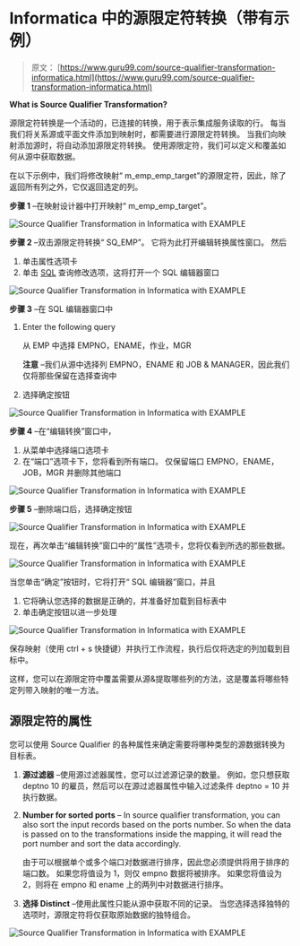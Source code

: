 # Informatica 中的源限定符转换（带有示例）

> 原文： [https://www.guru99.com/source-qualifier-transformation-informatica.html](https://www.guru99.com/source-qualifier-transformation-informatica.html)

**What is Source Qualifier Transformation?**

源限定符转换是一个活动的，已连接的转换，用于表示集成服务读取的行。 每当我们将关系源或平面文件添加到映射时，都需要进行源限定符转换。 当我们向映射添加源时，将自动添加源限定符转换。 使用源限定符，我们可以定义和覆盖如何从源中获取数据。

在以下示例中，我们将修改映射“ m_emp_emp_target”的源限定符，因此，除了返回所有列之外，它仅返回选定的列。

**步骤 1** –在映射设计器中打开映射“ m_emp_emp_target”。

![Source Qualifier Transformation in Informatica with EXAMPLE](img/a7039d062aaf6e462080b700b0d67924.png "Source Qualifier Transformation in Informatica")

**步骤 2** –双击源限定符转换“ SQ_EMP”。 它将为此打开编辑转换属性窗口。 然后

1.  单击属性选项卡
2.  单击 [SQL](/sql.html) 查询修改选项，这将打开一个 SQL 编辑器窗口

![Source Qualifier Transformation in Informatica with EXAMPLE](img/c223d9aea73512fc8a118a0c19397eb8.png "Source Qualifier Transformation in Informatica")

**步骤 3** –在 SQL 编辑器窗口中

1.  Enter the following query

    从 EMP 中选择 EMPNO，ENAME，作业，MGR

    **注意** –我们从源中选择列 EMPNO，ENAME 和 JOB & MANAGER，因此我们仅将那些保留在选择查询中

2.  选择确定按钮

![Source Qualifier Transformation in Informatica with EXAMPLE](img/8a4a25617e2970ca801ebebc45da7a0a.png "Source Qualifier Transformation in Informatica")

**步骤 4** –在“编辑转换”窗口中，

1.  从菜单中选择端口选项卡
2.  在“端口”选项卡下，您将看到所有端口。 仅保留端口 EMPNO，ENAME，JOB，MGR 并删除其他端口

![Source Qualifier Transformation in Informatica with EXAMPLE](img/16e6602dd37a36e6d420a797ff540c2e.png "Source Qualifier Transformation in Informatica")

**步骤 5** –删除端口后，选择确定按钮

![Source Qualifier Transformation in Informatica with EXAMPLE](img/0f19598496a0ea8746881f09409ce822.png "Source Qualifier Transformation in Informatica")

现在，再次单击“编辑转换”窗口中的“属性”选项卡，您将仅看到所选的那些数据。

![Source Qualifier Transformation in Informatica with EXAMPLE](img/4af72ec78b62d438a1aed4c69e375a4a.png "Source Qualifier Transformation in Informatica")

当您单击“确定”按钮时，它将打开“ SQL 编辑器”窗口，并且

1.  它将确认您选择的数据是正确的，并准备好加载到目标表中
2.  单击确定按钮以进一步处理

![Source Qualifier Transformation in Informatica with EXAMPLE](img/b18f7ad952e82ec9c5ee0b8bbf35b049.png "Source Qualifier Transformation in Informatica")

保存映射（使用 ctrl + s 快捷键）并执行工作流程，执行后仅将选定的列加载到目标中。

这样，您可以在源限定符中覆盖需要从源&提取哪些列的方法，这是覆盖将哪些特定列带入映射的唯一方法。

## 源限定符的属性

您可以使用 Source Qualifier 的各种属性来确定需要将哪种类型的源数据转换为目标表。

1.  **源过滤器** –使用源过滤器属性，您可以过滤源记录的数量。 例如，您只想获取 deptno 10 的雇员，然后可以在源过滤器属性中输入过滤条件 deptno = 10 并执行数据。
2.  **Number for sorted ports** – In source qualifier transformation, you can also sort the input records based on the ports number. So when the data is passed on to the transformations inside the mapping, it will read the port number and sort the data accordingly.

    由于可以根据单个或多个端口对数据进行排序，因此您必须提供将用于排序的端口数。 如果您将值设为 1，则仅 empno 数据将被排序。 如果您将值设为 2，则将在 empno 和 ename 上的两列中对数据进行排序。

3.  **选择 Distinct** –使用此属性只能从源中获取不同的记录。 当您选择选择独特的选项时，源限定符将仅获取原始数据的独特组合。

![Source Qualifier Transformation in Informatica with EXAMPLE](img/4ca7991637d0eb85949eaf4ebfb05929.png "Source Qualifier Transformation in Informatica")